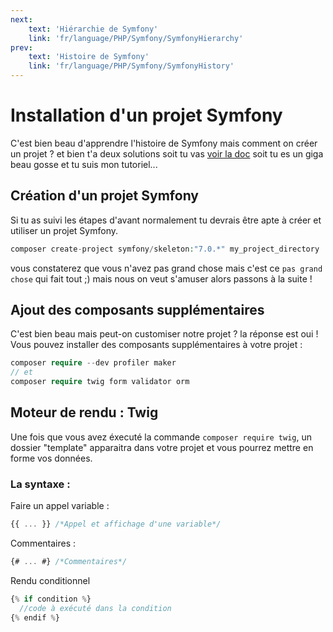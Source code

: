 ```yaml
---
next:
    text: 'Hiérarchie de Symfony'
    link: 'fr/language/PHP/Symfony/SymfonyHierarchy'
prev: 
    text: 'Histoire de Symfony'
    link: 'fr/language/PHP/Symfony/SymfonyHistory'
---
```


# Installation d'un projet Symfony

C'est bien beau d'apprendre l'histoire de Symfony mais comment on créer un projet ? et bien t'a deux solutions soit tu vas [voir la doc](https://symfony.com/doc/current/setup.html#creating-symfony-applications) soit tu es un giga beau gosse et tu suis mon tutoriel...

## Création d'un projet Symfony
Si tu as suivi les étapes d'avant normalement tu devrais être apte à créer et utiliser un projet Symfony.

```php
composer create-project symfony/skeleton:"7.0.*" my_project_directory
```

vous constaterez que vous n'avez pas grand chose mais c'est ce `pas grand chose` qui fait tout ;)
mais nous on veut s'amuser alors passons à la suite !

## Ajout des composants supplémentaires
C'est bien beau mais peut-on customiser notre projet ? la réponse est oui ! Vous pouvez installer des composants supplémentaires à votre projet :

```php exemples de composants
composer require --dev profiler maker
// et
composer require twig form validator orm
```

## Moteur de rendu : Twig <a target="_blank" href="https://twig.symfony.com/"><Badge type="tip" text="Documentation" /></a>
Une fois que vous avez éxecuté la commande `composer require twig`, un dossier "template" apparaitra dans votre projet et vous pourrez mettre en forme vos données.

### La syntaxe :
Faire un appel variable : 
```js
{{ ... }} /*Appel et affichage d'une variable*/
```

Commentaires :
```js
{# ... #} /*Commentaires*/
```

Rendu conditionnel
```js
{% if condition %}
  //code à exécuté dans la condition
{% endif %}
```